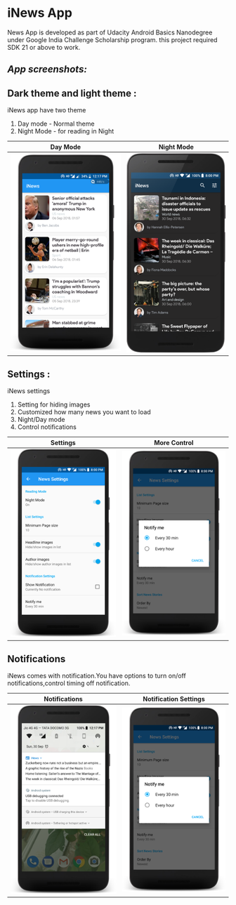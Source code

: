 # iNews App

News App is developed as part of Udacity Android Basics Nanodegree under Google India Challenge Scholarship program.
this project required SDK 21 or above to work.

## **_App screenshots:_**

## **Dark theme and light theme :**
iNews app have two theme 
   1. Day mode - Normal theme
   2. Night Mode - for reading in Night

Day Mode | Night Mode 
-----------------|---------------- 
![image](https://github.com/hasanmohdkhan/Android-Basics-Nanodegree----iNews-app/blob/master/MainActivity.png) |![image](https://github.com/hasanmohdkhan/Android-Basics-Nanodegree----iNews-app/blob/master/nightmode.png) 

## **Settings :**
iNews settings
  1. Setting for hiding images
   2. Customized how many news you want to load
   3. Night/Day mode
   4. Control notifications
     

Settings | More Control 
-----------------|---------------- 
![image](https://github.com/hasanmohdkhan/Android-Basics-Nanodegree----iNews-app/blob/master/nightmode2.png) |![image](https://github.com/hasanmohdkhan/Android-Basics-Nanodegree----iNews-app/blob/master/noti2.png) 

## **Notifications**
iNews comes with notification.You have options to turn on/off notifications,control timing off notification. 

Notifications | Notification Settings 
-----------------|---------------- 
![image](https://github.com/hasanmohdkhan/Android-Basics-Nanodegree----iNews-app/blob/master/notification.png) |![image](https://github.com/hasanmohdkhan/Android-Basics-Nanodegree----iNews-app/blob/master/noti2.png)


